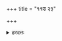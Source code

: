 +++
title = "११उ २३"

+++

<details><summary>हरदत्तः</summary>

**प्रत्येत्य** गृहान् प्रविश्येत्यर्थः ।
आशिषः पुण्याहाद्याः पुण्याहं स्वस्त्यृध्यतामिति वाचयित्वेति ॥२३॥
</details>
